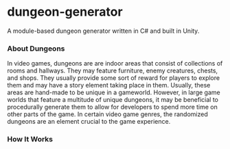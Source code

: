 # dungeon-generator
A module-based dungeon generator written in C# and built in Unity.

### About Dungeons
In video games, dungeons are are indoor areas that consist of collections of rooms and hallways. They may feature furniture, enemy 
creatures, chests, and shops. They usually provide some sort of reward for players to explore them and may have a story element taking 
place in them. Usually, these areas are hand-made to be unique in a gameworld. However, in large game worlds that feature a multitude of 
unique dungeons, it may be beneficial to procedurally generate them to allow for developers to spend more time on other parts of the game.
In certain video game genres, the randomized dungeons are an element crucial to the game experience.

### How It Works
